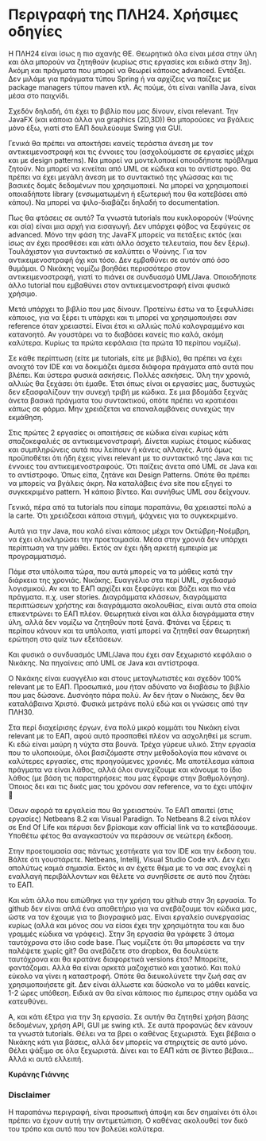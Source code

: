 # Περιγραφή της ΠΛΗ24. Χρήσιμες οδηγίες

Η ΠΛΗ24 είναι ίσως η πιο αχανής ΘΕ. Θεωρητικά όλα είναι μέσα στην ύλη και όλα μπορούν να ζητηθούν (κυρίως στις εργασίες και ειδικά στην 3η). Ακόμη και πράγματα που μπορεί να θεωρεί κάποιος advanced. Εντάξει. Δεν μιλάμε για πράγματα τύπου Spring ή να αρχίζεις να παίζεις με package managers τύπου maven κτλ. Ας πούμε, ότι είναι vanilla Java, είναι μέσα στο παιχνίδι.

Σχεδόν δηλαδή, ότι έχει το βιβλίο που μας δίνουν, είναι relevant. Την JavaFX (και κάποια άλλα για graphics (2D,3D)) θα μπορούσες να βγάλεις μόνο έξω, γιατί στο ΕΑΠ δουλεύουμε Swing για GUI.

Γενικά θα πρέπει να αποκτήσει κανείς τεράστια άνεση με τον αντικειμενοστραφή και τις έννοιες του (ασχολούμαστε σε εργασίες μέχρι και με design patterns). Να μπορεί να μοντελοποιεί οποιοδήποτε πρόβλημα ζητούν. Να μπορεί να κινείται από UML σε κώδικα και το αντίστροφο. Θα πρέπει να έχει μεγάλη άνεση με το συντακτικό της γλώσσας και τις βασικές δομές δεδομένων που χρησιμοποιεί. Να μπορεί να χρησιμοποιεί οποιαδήποτε library (ενσωματωμένη ή εξωτερική που θα κατεβάσει από κάπου). Να μπορεί να ψιλο-διαβάζει δηλαδή το documentation.

Πως θα φτάσεις σε αυτό? Τα γνωστά tutorials που κυκλοφορούν (Ψούνης και σία) είναι μια αρχή για εισαγωγή. Δεν υπάρχει φόβος να ξεφύγεις σε advanced. Μόνο την φάση της JavaFX μπορείς να πετάξεις εκτός (και ίσως αν έχει προσθέσει και κάτι άλλο άσχετο τελευταία, που δεν ξέρω). Τουλάχιστον για συντακτικό σε καλύπτει ο Ψούνης. Για τον αντικειμενοστραφή όχι και τόσο. Δεν εμβαθύνει σε αυτόν από όσο θυμάμαι. Ο Νικάκης νομίζω βοηθάει περισσότερο στον αντικειμενοστραφή, γιατί το πιάνει σε συνδυασμό UML/Java. Οποιοδήποτε άλλο tutorial που εμβαθύνει στον αντικειμενοστραφή είναι φυσικά χρήσιμο.

Μετά υπάρχει το βιβλίο που μας δίνουν. Προτείνω έστω να το ξεφυλλίσει κάποιος, για να ξέρει τι υπάρχει και τι μπορεί να χρησιμοποιήσει σαν reference όταν χρειαστεί. Είναι έτσι κι αλλιώς πολύ καλογραμμένο και κατανοητό. Αν γουστάρει να το διαβάσει κανείς πιο καλά, ακόμη καλύτερα. Κυρίως τα πρώτα κεφάλαια (τα πρώτα 10 περίπου νομίζω).

Σε κάθε περίπτωση (είτε με tutorials, είτε με βιβλίο), θα πρέπει να έχει ανοιχτό τον IDE και να δοκιμάζει άμεσα διάφορα πράγματα από αυτά που βλέπει. Και ύστερα φυσικά ασκήσεις. Πολλές ασκήσεις. Όλη την χρονιά, αλλιώς θα ξεχάσει ότι έμαθε. Έτσι όπως είναι οι εργασίες μας, δυστυχώς δεν εξασφαλίζουν την συνεχή τριβή με κώδικα. Σε μια βδομάδα ξεχνάς άνετα βασικά πράγματα του συντακτικού, οπότε πρέπει να κρατιέσαι κάπως σε φόρμα. Μην χρειάζεται να επαναλαμβάνεις συνεχώς την εκμάθηση.

Στις πρώτες 2 εργασίες οι απαιτήσεις σε κώδικα είναι κυρίως κάτι σπαζοκεφαλιές σε αντικειμενονστραφή. Δίνεται κυρίως έτοιμος κώδικας και συμπληρώνεις αυτά που λείπουν ή κάνεις αλλαγές. Αυτό όμως προϋποθέτει ότι ήδη έχεις γίνει relevant με το συντακτικό της Java και τις έννοιες του αντικειμενοστραφούς. Ότι παίζεις άνετα από UML σε Java και το αντίστροφο. Όπως είπα, ζητάνε και Design Patterns. Οπότε θα πρέπει να μπορείς να βγάλεις άκρη. Να καταλάβεις ένα site που εξηγεί το συγκεκριμένο pattern. Ή κάποιο βίντεο. Και συνήθως UML σου δείχνουν.

Γενικά, πέρα από τα tutorials που είπαμε παραπάνω, θα χρειαστεί πολύ a la carte. Ότι χρειάζεσαι κάποια στιγμή, ψάχνεις για το συγκεκριμένο.

Αυτά για την Java, που καλό είναι κάποιος μέχρι τον Οκτώβρη-Νοέμβρη, να έχει ολοκληρώσει την προετοιμασία. Μέσα στην χρονιά δεν υπάρχει περίπτωση να την μάθει. Εκτός αν έχει ήδη αρκετή εμπειρία με προγραμματισμό. 

Πάμε στα υπόλοιπα τώρα, που αυτά μπορείς να τα μάθεις κατά την διάρκεια της χρονιάς. Νικάκης. Ευαγγέλιο στα περί UML, σχεδιασμό λογισμικού. Αν και το ΕΑΠ αρχίζει και ξεφεύγει και βάζει και πιο νέα πράγματα. π.χ. user stories. Διαγράμματα κλάσεων, διαγράμματα περιπτώσεων χρήστης και διαγράμματα ακολουθίας, είναι αυτά στα οποία επικεντρώνει το ΕΑΠ πλέον. Θεωρητικά είναι και άλλα διαγράμματα στην ύλη, αλλά δεν νομίζω να ζητηθούν ποτέ ξανά. Φτάνει να ξέρεις τι περίπου κάνουν και τα υπόλοιπα, γιατί μπορεί να ζητηθεί σαν θεωρητική ερώτηση στο quiz των εξετάσεων.

Και φυσικά ο συνδυασμός UML/Java που έχει σαν ξεχωριστό κεφάλαιο ο Νικάκης. Να πηγαίνεις από UML σε Java και αντίστροφα.

Ο Νικάκης είναι ευαγγέλιο και στους μεταγλωτιστές και σχεδόν 100% relevant με το ΕΑΠ. Προσωπικά, μου ήταν αδύνατο να διαβάσω το βιβλίο που μας δώσανε. Δυσνόητο πάρα πολύ. Αν δεν ήταν ο Νικάκης, δεν θα καταλάβαινα Χριστό. Φυσικά μετράνε πολύ εδώ και οι γνώσεις από την ΠΛΗ30.

Στα περί διαχείρισης έργων, ένα πολύ μικρό κομμάτι του Νικάκη είναι relevant με το ΕΑΠ, αφού αυτό προσπαθεί πλέον να ασχοληθεί με scrum. Κι εδώ είναι μαύρη η νύχτα στα βουνά. Τρέχα γύρευε υλικό. Στην εργασία που το υλοποιούμε, όλοι βασιζόμαστε στην μεθοδολογία που κάνανε οι καλύτερες εργασίες, στις προηγούμενες χρονιές. Με αποτέλεσμα κάποια πράγματα να είναι λάθος, αλλά όλοι συνεχίζουμε και κάνουμε το ίδιο λάθος (με βάση τις παρατηρήσεις που μας έγραψε στην βαθμολόγηση). Όποιος δει και τις δικές μας του χρόνου σαν reference, να το έχει υπόψιν 🙂

Όσων αφορά τα εργαλεία που θα χρειαστούν. Το ΕΑΠ απαιτεί (στις εργασίες) Netbeans 8.2 και Visual Paradign. Το Netbeans 8.2 είναι πλέον σε End Of Life και πέρυσι δεν βρίσκαμε καν official link να το κατεβάσουμε. Υποθέτω φέτος θα αναγκαστούν να περάσουν σε νεώτερη έκδοση.

Στην προετοιμασία σας πάντως χεστήκατε για τον IDE και την έκδοση του. Βάλτε ότι γουστάρετε. Netbeans, Intellij, Visual Studio Code κτλ. Δεν έχει απολύτως καμιά σημασία. Εκτός κι αν έχετε θέμα με το να σας ενοχλεί η εναλλαγή περιβάλλοντων και θέλετε να συνηθίσετε σε αυτό που ζητάει το ΕΑΠ. 

Και κάτι άλλο που ειπώθηκε για την χρήση του github στην 3η εργασία. Το github δεν είναι απλά ένα αποθετήριο για να ανεβάζουμε τον κώδικα μας, ώστε να τον έχουμε για το βιογραφικό μας. Είναι εργαλείο συνεργασίας κυρίως (αλλά και μόνος σου να είσαι έχει την χρησιμότητα του και δυο γραμμές κώδικα να γράφεις). Στην 3η εργασία θα γράφετε 3 άτομα ταυτόχρονα στο ίδιο code base. Πως νομίζετε ότι θα μπορέσετε να την παλέψετε χωρίς git? Θα ανεβάζετε στο dropbox, θα δουλεύετε ταυτόχρονα και θα κρατάνε διαφορετικά versions έτσι? Μπορείτε, φαντάζομαι. Αλλά θα είναι αρκετά μαζοχιστικό και χαοτικό. Και πολύ εύκολο να γίνει η καταστροφή. Οπότε θα διευκολύνετε την ζωή σας αν χρησιμοποιήσετε git. Δεν είναι άλλωστε και δύσκολο να το μάθει κανείς. 1-2 ώρες υπόθεση. Ειδικά αν θα είναι κάποιος πιο έμπειρος στην ομάδα να κατευθύνει.

Α, και κάτι έξτρα για την 3η εργασία. Σε αυτήν θα ζητηθεί χρήση βάσης δεδομένων, χρήση API, GUI με swing κτλ. Σε αυτά προφανώς δεν κάνουν τα γνωστά tutorials. Θέλει να τα βρει ο καθένας ξεχωριστά. Έχει βέβαια ο Νικάκης κάτι για βάσεις, αλλά δεν μπορείς να στηριχτείς σε αυτό μόνο. Θέλει ψάξιμο σε όλα ξεχωριστά. Δίνει και το ΕΑΠ κάτι σε βίντεο βέβαια... Αλλά κι αυτά ελλειπή.

**Κυράνης Γιάννης**

### Disclaimer

Η παραπάνω περιγραφή, είναι προσωπική άποψη και δεν σημαίνει ότι όλοι πρέπει να έχουν αυτή την αντιμετώπιση. Ο καθένας ακολουθεί τον δικό του τρόπο και αυτό που τον βολεύει καλύτερα.